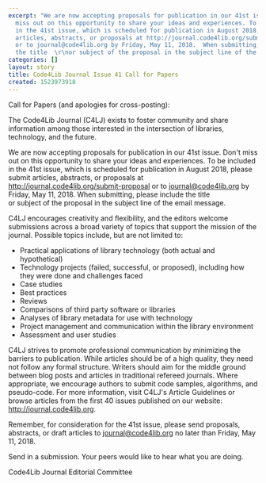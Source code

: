 ```yaml
---
excerpt: "We are now accepting proposals for publication in our 41st issue. Don't
  miss out on this opportunity to share your ideas and experiences. To be included
  in the 41st issue, which is scheduled for publication in August 2018, please submit
  articles, abstracts, or proposals at http://journal.code4lib.org/submit-proposal
  or to journal@code4lib.org by Friday, May 11, 2018.  When submitting, please include
  the title  \r\nor subject of the proposal in the subject line of the email message."
categories: []
layout: story
title: Code4Lib Journal Issue 41 Call for Papers
created: 1523973918
---
```

Call for Papers (and apologies for cross-posting):

The Code4Lib Journal (C4LJ) exists to foster community and share information among those interested in the intersection of libraries, technology, and the future.

We are now accepting proposals for publication in our 41st issue. Don't miss out on this opportunity to share your ideas and experiences. To be included in the 41st issue, which is scheduled for publication in August 2018, please submit articles, abstracts, or proposals at http://journal.code4lib.org/submit-proposal or to journal@code4lib.org by Friday, May 11, 2018.  When submitting, please include the title  
or subject of the proposal in the subject line of the email message.

C4LJ encourages creativity and flexibility, and the editors welcome submissions across a broad variety of topics that support the mission of the journal.  Possible topics include, but are not limited to:

* Practical applications of library technology (both actual and hypothetical)
* Technology projects (failed, successful, or proposed), including how they were done and challenges faced
* Case studies
* Best practices
* Reviews
* Comparisons of third party software or libraries
* Analyses of library metadata for use with technology
* Project management and communication within the library environment
* Assessment and user studies

C4LJ strives to promote professional communication by minimizing the barriers to publication.  While articles should be of a high quality, they need not follow any formal structure.  Writers should aim for the middle ground between blog posts and articles in traditional refereed journals.  Where appropriate, we encourage authors to submit code samples, algorithms, and pseudo-code.  For more information, visit C4LJ's Article Guidelines or browse articles from the first 40 issues published on our website: http://journal.code4lib.org.

Remember, for consideration for the 41st issue, please send proposals, abstracts, or draft articles to journal@code4lib.org no later than Friday, May 11, 2018.

Send in a submission.  Your peers would like to hear what you are doing.

Code4Lib Journal Editorial Committee
